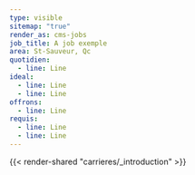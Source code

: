 ```yaml
---
type: visible
sitemap: "true"
render_as: cms-jobs
job_title: A job exemple
area: St-Sauveur, Qc
quotidien:
  - line: Line
ideal:
  - line: Line
  - line: Line
offrons:
  - line: Line
requis:
  - line: Line
  - line: Line
---
```

{{< render-shared "carrieres/_introduction" >}}